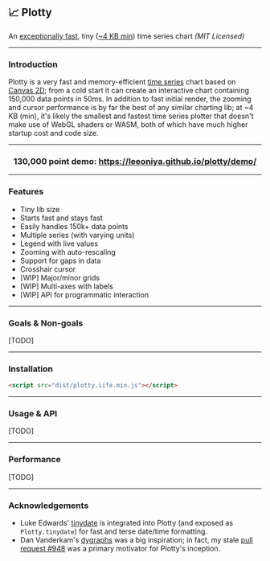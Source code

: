 ## 📈 Plotty

An [exceptionally fast](#performance), tiny ([~4 KB min](https://github.com/leeoniya/plotty/tree/master/dist/plotty.iife.min.js)) time series chart _(MIT Licensed)_

---
### Introduction

Plotty is a very fast and memory-efficient [time series](https://en.wikipedia.org/wiki/Time_series) chart based on [Canvas 2D](https://developer.mozilla.org/en-US/docs/Web/API/CanvasRenderingContext2D); from a cold start it can create an interactive chart containing 150,000 data points in 50ms. In addition to fast initial render, the zooming and cursor performance is by far the best of any similar charting lib; at ~4 KB (min), it's likely the smallest and fastest time series plotter that doesn't make use of WebGL shaders or WASM, both of which have much higher startup cost and code size.

---
<h3 align="center">130,000 point demo: <a href="https://leeoniya.github.io/plotty/demo/">https://leeoniya.github.io/plotty/demo/</a></h3>

---
### Features

- Tiny lib size
- Starts fast and stays fast
- Easily handles 150k+ data points
- Multiple series (with varying units)
- Legend with live values
- Zooming with auto-rescaling
- Support for gaps in data
- Crosshair cursor
- [WIP] Major/minor grids
- [WIP] Multi-axes with labels
- [WIP] API for programmatic interaction

---
### Goals & Non-goals

[TODO]

---
### Installation

```html
<script src="dist/plotty.iife.min.js"></script>
```

---
### Usage & API

[TODO]

---
### Performance

[TODO]

---
### Acknowledgements

- Luke Edwards' [tinydate](https://github.com/lukeed/tinydate) is integrated into Plotty (and exposed as `Plotty.tinydate`) for fast and terse date/time formatting.
- Dan Vanderkam's [dygraphs](https://github.com/danvk/dygraphs) was a big inspiration; in fact, my stale [pull request #948](https://github.com/danvk/dygraphs/pull/948) was a primary motivator for Plotty's inception.